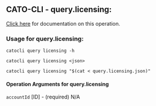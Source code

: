 
## CATO-CLI - query.licensing:
[Click here](https://api.catonetworks.com/documentation/#query-query.licensing) for documentation on this operation.

### Usage for query.licensing:

`catocli query licensing -h`

`catocli query licensing <json>`

`catocli query licensing "$(cat < query.licensing.json)"`

#### Operation Arguments for query.licensing ####

`accountId` [ID] - (required) N/A    
